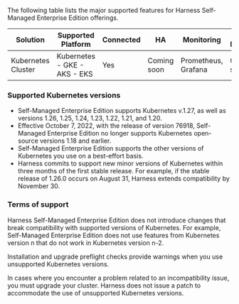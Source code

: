The following table lists the major supported features for Harness Self-Managed Enterprise Edition offerings.

Solution| Supported Platform| Connected | HA | Monitoring| Disaster Recovery | 
| ----------------------------------------------------------------- | ---------------------------- | ----------- | ---------------- | ------------------- | ----------------- | 
| Kubernetes Cluster| Kubernetes - GKE - AKS - EKS | Yes| Coming soon| Prometheus, Grafana | Coming soon                                  

### Supported Kubernetes versions

* Self-Managed Enterprise Edition supports Kubernetes v.1.27, as well as versions 1.26, 1.25, 1.24, 1.23, 1.22, 1.21, and 1.20.
* Effective October 7, 2022, with the release of version 76918, Self-Managed Enterprise Edition no longer supports Kubernetes open-source versions 1.18 and earlier.
* Self-Managed Enterprise Edition supports the other versions of Kubernetes you use on a best-effort basis.
* Harness commits to support new minor versions of Kubernetes within three months of the first stable release. For example, if the stable release of 1.26.0 occurs on August 31, Harness extends compatibility by November 30.

### Terms of support

Harness Self-Managed Enterprise Edition does not introduce changes that break compatibility with supported versions of Kubernetes. For example, Self-Managed Enterprise Edition does not use features from Kubernetes version n that do not work in Kubernetes version n-2.

Installation and upgrade preflight checks provide warnings when you use unsupported Kubernetes versions.

In cases where you encounter a problem related to an incompatibility issue, you must upgrade your cluster. Harness does not issue a patch to accommodate the use of unsupported Kubernetes versions.